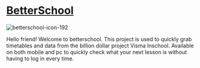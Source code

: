 # [BetterSchool](https://betterschool.cheesyphoenix.tk)

![betterschool-icon-192](https://user-images.githubusercontent.com/30808373/185181607-1bd61fa3-92dd-4413-b342-7d26861f39b9.png)

Hello friend!
Welcome to betterschool. This project is used to quickly grab timetables and data from the billion dollar project Visma Inschool. Available on both mobile and pc to quickly check what your next lesson is without having to log in every time.
